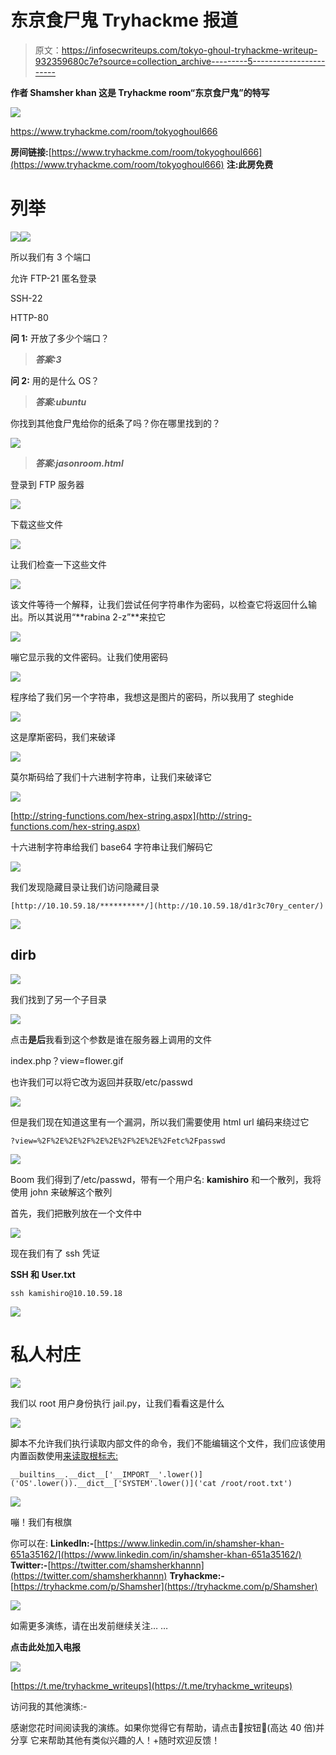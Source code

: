 # 东京食尸鬼 Tryhackme 报道

> 原文：<https://infosecwriteups.com/tokyo-ghoul-tryhackme-writeup-932359680c7e?source=collection_archive---------5----------------------->

**作者 Shamsher khan 这是 Tryhackme room“东京食尸鬼”的特写**

[![](img/eeabc20f60c7fa30b6ba519f63be94a8.png)](https://www.tryhackme.com/room/tokyoghoul666)

https://www.tryhackme.com/room/tokyoghoul666

**房间链接:**[https://www.tryhackme.com/room/tokyoghoul666](https://www.tryhackme.com/room/tokyoghoul666)
**注:此房免费**

# 列举

![](img/1dffb74418da9c44d3b523bf94572f8a.png)![](img/0467c73a40897709cec7a37985348a29.png)

所以我们有 3 个端口

允许 FTP-21 匿名登录

SSH-22

HTTP-80

**问 1:** 开放了多少个端口？

> ***答案:3***

**问 2:** 用的是什么 OS？

> ***答案:ubuntu***

你找到其他食尸鬼给你的纸条了吗？你在哪里找到的？

![](img/32594b9bc8107c5a356b86c773fce769.png)

> ***答案:jasonroom.html***

登录到 FTP 服务器

![](img/89109fa440eb5aeb1f0630b348ddfab0.png)

下载这些文件

![](img/e7153658be8efd9ba4a9aaa979d0a854.png)

让我们检查一下这些文件

![](img/09bee3508a388a022addf250c098bdb8.png)

该文件等待一个解释，让我们尝试任何字符串作为密码，以检查它将返回什么输出。所以其说用“**rabina 2-z”**来拉它

![](img/cbdf931d1c62331d65cb0b3df11af4c2.png)

嘣它显示我的文件密码。让我们使用密码

![](img/0f3e7984ce042e68e2c44bd3cbc7f6eb.png)

程序给了我们另一个字符串，我想这是图片的密码，所以我用了 steghide

![](img/eb9d467d9c71962706ca0fa6ec456926.png)

这是摩斯密码，我们来破译

![](img/acfa56e50013d9de7fbfe795ee0ae754.png)

莫尔斯码给了我们十六进制字符串，让我们来破译它

![](img/b6018c9d651bb15350eb69e4558b9cd1.png)

[http://string-functions.com/hex-string.aspx](http://string-functions.com/hex-string.aspx)

十六进制字符串给我们 base64 字符串让我们解码它

![](img/116b408aa3159b735356362ac8313304.png)

我们发现隐藏目录让我们访问隐藏目录

```
[http://10.10.59.18/**********/](http://10.10.59.18/d1r3c70ry_center/)
```

![](img/a00dcbda0eb97eb8440c51fed590d9b4.png)

## dirb

![](img/a37dd7a8fdfab3836c07d1746d7c9bda.png)

我们找到了另一个子目录

![](img/85a3fece49eb161a1d7e78d455311805.png)

点击**是后**我看到这个参数是谁在服务器上调用的文件

index.php？view=flower.gif

也许我们可以将它改为返回并获取/etc/passwd

![](img/6a2b0929189b46b1688f55b1f772a429.png)

但是我们现在知道这里有一个漏洞，所以我们需要使用 html url 编码来绕过它

```
?view=%2F%2E%2E%2F%2E%2E%2F%2E%2E%2Fetc%2Fpasswd
```

![](img/60664a0355b89b35116fb83d4e98cd2c.png)

Boom 我们得到了/etc/passwd，带有一个用户名: **kamishiro** 和一个散列，我将使用 john 来破解这个散列

首先，我们把散列放在一个文件中

![](img/70a2d45e86c2a9a897d4fe1f06ce4aa0.png)

现在我们有了 ssh 凭证

**SSH 和 User.txt**

```
ssh kamishiro@10.10.59.18
```

![](img/605a79900985451f1a5abcb06f57eb56.png)

# 私人村庄

![](img/077cd184e723a506ae66481213a1d8ea.png)

我们以 root 用户身份执行 jail.py，让我们看看这是什么

![](img/2537293ebecba2e27d08167e72c9306f.png)

脚本不允许我们执行读取内部文件的命令，我们不能编辑这个文件，我们应该使用内置函数使用[来读取根标志:](https://docs.python.org/3/library/functions.html)

```
__builtins__.__dict__['__IMPORT__'.lower()]('OS'.lower()).__dict__['SYSTEM'.lower()]('cat /root/root.txt')
```

![](img/a102442cb0b0a031efc39bdd9e0cccc2.png)

嘣！我们有根旗

你可以在:
**LinkedIn:-**[https://www.linkedin.com/in/shamsher-khan-651a35162/](https://www.linkedin.com/in/shamsher-khan-651a35162/)
**Twitter:-**[https://twitter.com/shamsherkhannn](https://twitter.com/shamsherkhannn)
**Tryhackme:-**[https://tryhackme.com/p/Shamsher](https://tryhackme.com/p/Shamsher)

[![](img/09e5bbba06c7688a702aeec8570d243c.png)](https://tryhackme.com/p/Shamsher)

如需更多演练，请在出发前继续关注…
…

**点击此处加入电报**

[![](img/149e778f03405fe40fb89bb9dbc5034d.png)](https://t.me/tryhackme_writeups)

[https://t.me/tryhackme_writeups](https://t.me/tryhackme_writeups)

访问我的其他演练:-

感谢您花时间阅读我的演练。如果你觉得它有帮助，请点击👏按钮👏(高达 40 倍)并分享
它来帮助其他有类似兴趣的人！+随时欢迎反馈！